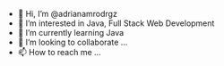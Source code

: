 - 👋 Hi, I’m @adrianamrodrgz
- 👀 I’m interested in Java, Full Stack Web Development
- 🌱 I’m currently learning Java
- 💞️ I’m looking to collaborate ...
- 📫 How to reach me ...

<!---
adrianamrodrgz/adrianamrodrgz is a ✨ special ✨ repository because its `README.md` (this file) appears on your GitHub profile.
You can click the Preview link to take a look at your changes.
--->
